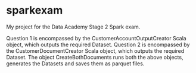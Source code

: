 # sparkexam

My project for the Data Academy Stage 2 Spark exam.

Question 1 is encompassed by the CustomerAccountOutputCreator Scala object, which outputs the required Dataset.
Question 2 is encompassed by the CustomerDocumentCreator Scala object, which outputs the required Dataset.
The object CreateBothDocuments runs both the above objects, generates the Datasets and saves them as parquet files.
